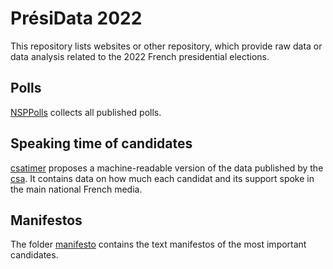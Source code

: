 
<!-- README.md is generated from README.Rmd. Please edit that file -->

# PrésiData 2022

This repository lists websites or other repository, which provide raw
data or data analysis related to the 2022 French presidential elections.

## Polls

[NSPPolls](https://github.com/nsppolls/nsppolls) collects all published
polls.

## Speaking time of candidates

[csatimer](https://github.com/benjaminguinaudeau/csatimer) proposes a
machine-readable version of the data published by the
[csa](https://www.csa.fr/csapluralisme/tableau). It contains data on how
much each candidat and its support spoke in the main national French
media.

## Manifestos

The folder
[manifesto](https://github.com/benjaminguinaudeau/presidata2022/manifesto)
contains the text manifestos of the most important candidates.
